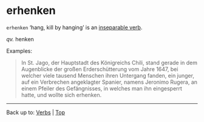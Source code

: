 # erhenken

`erhenken` ‘hang, kill by hanging’ is an [inseparable verb](../../inseparableVerbs.md).

*qv.* henken

Examples:

> In St. Jago, der Hauptstadt des Königreichs Chili, stand gerade in dem Augenblicke der großen Erderschütterung vom Jahre 1647, bei welcher viele tausend Menschen ihren Untergang fanden, ein junger, auf ein Verbrechen angeklagter Spanier, namens Jeronimo Rugera, an einem Pfeiler des Gefängnisses, in welches man ihn eingesperrt hatte, und wollte sich erhenken.

----

Back up to: [Verbs](../../index.md) | [Top](../../../index.md)
